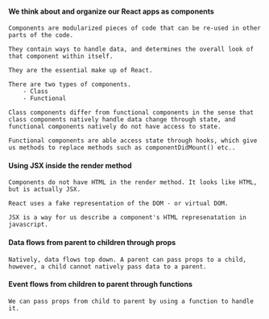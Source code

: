 #### We think about and organize our React apps as components
    Components are modularized pieces of code that can be re-used in other parts of the code. 
    
    They contain ways to handle data, and determines the overall look of that component within itself.

    They are the essential make up of React.

    There are two types of components.
        - Class
        - Functional
    
    Class components differ from functional components in the sense that class components natively handle data change through state, and functional components natively do not have access to state.

    Functional components are able access state through hooks, which give us methods to replace methods such as componentDidMount() etc..

#### Using JSX inside the render method
    Components do not have HTML in the render method. It looks like HTML, but is actually JSX.

    React uses a fake representation of the DOM - or virtual DOM.  

    JSX is a way for us describe a component's HTML represenatation in javascript.

#### Data flows from parent to children through props
    Natively, data flows top down. A parent can pass props to a child, however, a child cannot natively pass data to a parent.
    
#### Event flows from children to parent through functions
    We can pass props from child to parent by using a function to handle it.


